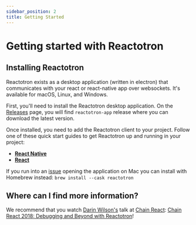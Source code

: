 ```yaml
---
sidebar_position: 2
title: Getting Started
---
```


# Getting started with Reactotron

## Installing Reactotron

Reactotron exists as a desktop application (written in electron) that communicates with your react or react-native app over websockets. It's available for macOS, Linux, and Windows.

First, you'll need to install the Reactotron desktop application. On the [Releases](https://github.com/infinitered/reactotron/releases?q=reactotron-app&expanded=true) page, you will find `reactotron-app` release where you can download the latest version.

Once installed, you need to add the Reactotron client to your project. Follow one of these quick start guides to get Reactotron up and running in your project:

- [**React Native**](./react-native.md#installing-reactotronapp)
- [**React**](./react-js.md#installing-reactotronapp)

If you run into an [issue](https://github.com/infinitered/reactotron/issues/1140) opening the application on Mac you can install with Homebrew instead: `brew install --cask reactotron`

## Where can I find more information?

We recommend that you watch [Darin Wilson's](https://github.com/darinwilson) talk at [Chain React](https://chainreactconf.com/): [Chain React 2018: Debugging and Beyond with Reactotron](https://www.youtube.com/watch?v=UiPo9A9k7xc)!
